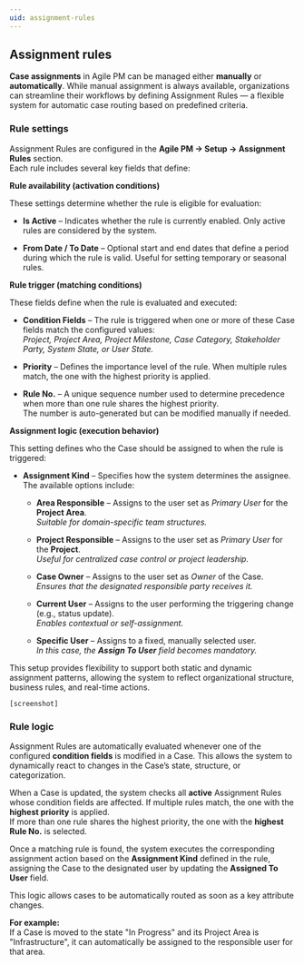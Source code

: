```yaml
---
uid: assignment-rules
---
```


## Assignment rules

**Case assignments** in Agile PM can be managed either **manually** or **automatically**. While manual assignment is always available, organizations can streamline their workflows by defining Assignment Rules — a flexible system for automatic case routing based on predefined criteria.


### Rule settings

Assignment Rules are configured in the **Agile PM → Setup → Assignment Rules** section.  
Each rule includes several key fields that define:

**Rule availability (activation conditions)**

These settings determine whether the rule is eligible for evaluation:

- **Is Active** – Indicates whether the rule is currently enabled. Only active rules are considered by the system.

- **From Date / To Date** – Optional start and end dates that define a period during which the rule is valid. Useful for setting temporary or seasonal rules.

**Rule trigger (matching conditions)**

These fields define when the rule is evaluated and executed:

- **Condition Fields** – The rule is triggered when one or more of these Case fields match the configured values:  
  *Project, Project Area, Project Milestone, Case Category, Stakeholder Party, System State, or User State.*

- **Priority** – Defines the importance level of the rule. When multiple rules match, the one with the highest priority is applied.

- **Rule No.** – A unique sequence number used to determine precedence when more than one rule shares the highest priority.  
  The number is auto-generated but can be modified manually if needed.

**Assignment logic (execution behavior)**

This setting defines who the Case should be assigned to when the rule is triggered:

- **Assignment Kind** – Specifies how the system determines the assignee. The available options include:

  - **Area Responsible** – Assigns to the user set as *Primary User* for the **Project Area**.  
    *Suitable for domain-specific team structures.*

  - **Project Responsible** – Assigns to the user set as *Primary User* for the **Project**.  
    *Useful for centralized case control or project leadership.*

  - **Case Owner** – Assigns to the user set as *Owner* of the Case.  
    *Ensures that the designated responsible party receives it.*

  - **Current User** – Assigns to the user performing the triggering change (e.g., status update).  
    *Enables contextual or self-assignment.*

  - **Specific User** – Assigns to a fixed, manually selected user.  
    *In this case, the **Assign To User** field becomes mandatory.*

This setup provides flexibility to support both static and dynamic assignment patterns, allowing the system to reflect organizational structure, business rules, and real-time actions.

`[screenshot]`


### Rule logic

Assignment Rules are automatically evaluated whenever one of the configured **condition fields** is modified in a Case. This allows the system to dynamically react to changes in the Case’s state, structure, or categorization.

When a Case is updated, the system checks all **active** Assignment Rules whose condition fields are affected. If multiple rules match, the one with the **highest priority** is applied.  
If more than one rule shares the highest priority, the one with the **highest Rule No.** is selected.

Once a matching rule is found, the system executes the corresponding assignment action based on the **Assignment Kind** defined in the rule, assigning the Case to the designated user by updating the **Assigned To User** field.

This logic allows cases to be automatically routed as soon as a key attribute changes. 

**For example:** <br>
If a Case is moved to the state "In Progress" and its Project Area is "Infrastructure", it can automatically be assigned to the responsible user for that area.

